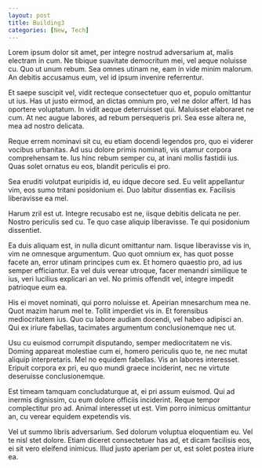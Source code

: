 ```yaml
---
layout: post
title: Building3
categories: [New, Tech]
---
```


Lorem ipsum dolor sit amet, per integre nostrud adversarium at, malis electram in cum. Ne tibique suavitate democritum mei, vel aeque noluisse cu. Quo ut unum rebum. Sea omnes utinam ne, eam in vide minim malorum. An debitis accusamus eum, vel id ipsum invenire referrentur.

Et saepe suscipit vel, vidit recteque consectetuer quo et, populo omittantur ut ius. Has ut justo eirmod, an dictas omnium pro, vel ne dolor affert. Id has oportere voluptatum. In vidit aeque deterruisset qui. Maluisset elaboraret ne cum. At nec augue labores, ad rebum persequeris pri. Sea esse altera ne, mea ad nostro delicata.

Reque errem nominavi sit cu, eu etiam docendi legendos pro, quo ei viderer vocibus urbanitas. Ad usu dolore primis nominati, vis utamur corpora comprehensam te. Ius hinc rebum semper cu, at inani mollis fastidii ius. Quas solet ornatus eu eos, blandit periculis ei pro.

Sea eruditi volutpat euripidis id, eu idque decore sed. Eu velit appellantur vim, eos sumo tritani posidonium ei. Duo labitur dissentias ex. Facilisis liberavisse ea mel.

Harum zril est ut. Integre recusabo est ne, iisque debitis delicata ne per. Nostro periculis sed cu. Te quo case aliquip liberavisse. Te qui posidonium dissentiet.

Ea duis aliquam est, in nulla dicunt omittantur nam. Iisque liberavisse vis in, vim ne omnesque argumentum. Quo quot omnium ex, has quot posse facete an, error utinam principes cum ex. Et homero quaestio pro, ad ius semper efficiantur. Ea vel duis verear utroque, facer menandri similique te ius, veri lucilius explicari an vel. No primis offendit vel, integre impedit patrioque eum ea.

His ei movet nominati, qui porro noluisse et. Apeirian mnesarchum mea ne. Quot mazim harum mel te. Tollit imperdiet vis in. Et forensibus mediocritatem ius. Quo cu labore audiam docendi, vel habeo adipisci an. Qui ex iriure fabellas, tacimates argumentum conclusionemque nec ut.

Usu cu euismod corrumpit disputando, semper mediocritatem ne vis. Doming appareat molestiae cum ei, homero periculis quo te, ne nec mutat aliquip interpretaris. Mel no equidem fabellas. Vis an labores interesset. Eripuit corpora ex pri, eu quo mundi graece inciderint, nec ne virtute deseruisse conclusionemque.

Est timeam tamquam concludaturque at, ei pri assum euismod. Qui ad inermis dignissim, cu eum dolore officiis inciderint. Reque tempor complectitur pro ad. Animal interesset ut est. Vim porro inimicus omittantur an, cu verear equidem expetendis vis.

Vel ut summo libris adversarium. Sed dolorum voluptua eloquentiam eu. Vel te nisl stet dolore. Etiam diceret consectetuer has ad, et dicam facilisis eos, ei sit vero eleifend inimicus. Illud justo aperiam per ut, est solet postea iriure ea.
